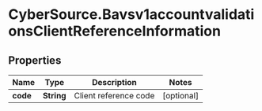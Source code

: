 # CyberSource.Bavsv1accountvalidationsClientReferenceInformation

## Properties
Name | Type | Description | Notes
------------ | ------------- | ------------- | -------------
**code** | **String** | Client reference code | [optional] 


